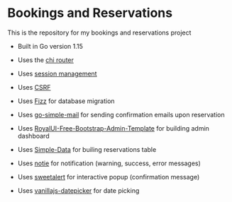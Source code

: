 # Bookings and Reservations

This is the repository for my bookings and reservations project

- Built in Go version 1.15
- Uses the [chi router](github.com/go-chi/chi/v5)
- Uses [session management](github.com/justinas/nosurf)
- Uses [CSRF](github.com/justinas/nosurf)
- Uses [Fizz](https://gobuffalo.io/en/docs/db/fizz/) for database migration
- Uses [go-simple-mail](github.com/xhit/go-simple-mail/v2) for sending confirmation emails upon reservation

- Uses [RoyalUI-Free-Bootstrap-Admin-Template](https://github.com/BootstrapDash/RoyalUI-Free-Bootstrap-Admin-Template) for building admin dashboard
- Uses [Simple-Data](https://github.com/fiduswriter/Simple-DataTables) for builing reservations table
- Uses [notie](https://github.com/jaredreich/notie) for notification (warning, success, error messages)
- Uses [sweetalert](https://sweetalert2.github.io) for interactive popup (confirmation message)
- Uses [vanillajs-datepicker](https://www.npmjs.com/package/vanillajs-datepicker) for date picking